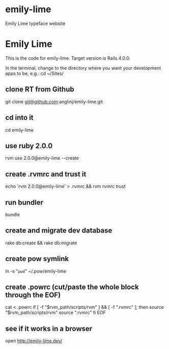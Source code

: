 emily-lime
==========

Emily Lime typeface website

# Emily Lime
This is the code for emily-lime. Target version is Rails 4.0.0.

In the terminal, change to the directory where you want your development apps to be, e.g.:
cd ~/Sites/

## clone RT from Github
git clone git@github.com:anglinj/emily-lime.git

## cd into it
cd emily-lime

## use ruby 2.0.0
rvm use 2.0.0@emily-lime --create

## create .rvmrc and trust it
echo 'rvm 2.0.0@emily-lime' > .rvmrc && rvm rvmrc trust

## run bundler
bundle

## create and migrate dev database
rake db:create && rake db:migrate

## create pow symlink
ln -s "`pwd`" ~/.pow/emily-lime

## create .powrc (cut/paste the whole block through the EOF)
cat <<EOF > .powrc
if [ -f "\$rvm_path/scripts/rvm" ] && [ -f ".rvmrc" ]; then
  source "\$rvm_path/scripts/rvm"
  source ".rvmrc"
fi
EOF

## see if it works in a browser
open http://emily-lime.dev/
